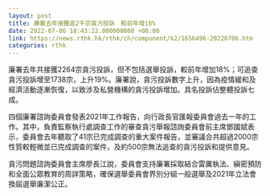 ```yaml
---
layout: post
title: 廉署去年接獲逾2千宗貪污投訴　較前年增18%
date: 2022-07-06 18:43:22.000000000 +08:00
link: https://news.rthk.hk/rthk/ch/component/k2/1656496-20220706.htm
categories: rthk
---
```


廉署去年共接獲2264宗貪污投訴，但不包括選舉投訴，較前年增加18%；可追查貪污投訴增至1738宗，上升19%。廉署說，貪污投訴數字上升，因為疫情緩和及經濟活動逐漸恢復，以致涉及私營機構的貪污投訴增加。具名投訴佔整體投訴七成。

四個廉署諮詢委員會發表2021年工作報告，向行政長官匯報委員會過去一年的工作。其中，負責監察執行處調查工作的審查貪污舉報諮詢委員會前主席鄧國斌表示，委員會去年聽取了41宗已完成調查的重大案件報告，並審議合共超過2000宗性質較輕微並已完成調查的案件，及約500宗無法追查的貪污投訴和提供意見。

貪污問題諮詢委員會主席廖長江說，委員會支持廉署採取結合雷厲執法、縝密預防和全面公眾教育的周詳策略，確保選舉委員會界別分組一般選舉及2021年立法會換屆選舉廉潔公正。
